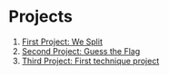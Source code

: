 # Projects 	

1. [First Project: We Split](https://github.com/nestorivanmo/100days-SwiftUI/tree/master/Projects/1)
2. [Second Project: Guess the Flag](https://github.com/nestorivanmo/100days-SwiftUI/tree/master/Projects/2)
3. [Third Project: First technique project](https://github.com/nestorivanmo/100days-SwiftUI/tree/master/Projects/3)